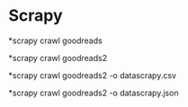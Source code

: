 # Scrapy

*scrapy crawl goodreads

*scrapy crawl goodreads2

*scrapy crawl goodreads2 -o datascrapy.csv

*scrapy crawl goodreads2 -o datascrapy.json

